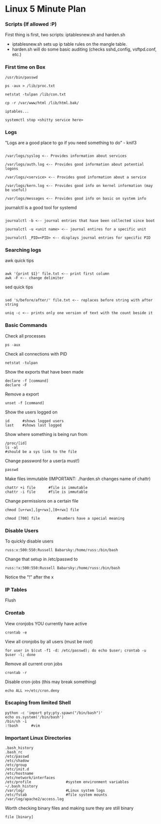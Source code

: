 # Linux 5 Minute Plan

### Scripts (If allowed :P)
First thing is first, two scripts: iptablesnew.sh and harden.sh

- iptablesnew.sh sets up ip table rules on the mangle table. 
- harden.sh will do some basic auditing (checks sshd_config, vsftpd.conf, etc.)


### First time on Box

```
/usr/bin/passwd

ps -aux > /lib/proc.txt

netstat -tulpan /lib/con.txt

cp -r /var/www/html /lib/html.bak/

iptables...

systemctl stop <shitty service here>

```

### Logs
"Logs are a good place to go if you need something to do" - knif3

```

/var/logs/syslog <-- Provides information about services

/var/logs/auth.log <-- Provides good information about potential logons

/var/logs/<service> <-- Provides good information about a service

/var/logs/kern.log <-- Provides good info on kernel information (may be useful)

/var/logs/messages <-- Provides good info on basic on system info

```

journalctl is a good tool for systemd

```

journalctl -b <-- journal entries that have been collected since boot

journalctl -u <unit name> <-- journal entires for a specific unit

journalctl _PID=<PID> <-- displays journal entries for specific PID

```

### Searching logs

awk quick tips
```

awk '{print $1}' file.txt <-- print first column
awk -F <-- change delimiter

```

sed quick tips
```

sed 's/before/after/' file.txt <-- replaces before string with after string 

```

```
uniq -c <-- prints only one version of text with the count beside it
```

### Basic Commands

Check all processes 
``` 
ps -aux 
```
Check all connections with PID
```
netstat -tulpan
```
Show the exports that have been made
```
declare -f [command]
declare -F
```
Remove a export
```
unset -f [command]
```
Show the users logged on
```
id      #shows logged users
last    #shows last logged
```
Show where something is being run from
```
/proc/[id]
ls -al
#should be a sys link to the file
```
Change password for a user(a must!)
```
passwd
```
Make files immutable (IMPORTANT: ./harden.sh changes name of chattr)
```
chattr +i file      #file is immutable 
chattr -i file      #file is immutable
```
Change permissions on a certain file
```
chmod [u+rwx],[g+rwx],[0+rwx] file
```
```
chmod [700] file        #numbers have a special meaning
```


### Disable Users
To quickly disable users
```
russ:x:500:550:Russell Babarsky:/home/russ:/bin/bash
```
Change that setup in /etc/passwd to
```
russ:!x:500:550:Russell Babarsky:/home/russ:/bin/bash
``` 
Notice the "!" after the x


### IP Tables
Flush



### Crontab
View cronjobs YOU currently have active
```
crontab -e
```
View all cronjobs by all users (must be root)
```
for user in $(cut -f1 -d: /etc/passwd); do echo $user; crontab -u $user -l; done
```
Remove all current cron jobs
```
crontab -r
```
Disable cron-jobs (this may break something)
```
echo ALL >>/etc/cron.deny
```


### Escaping from limited Shell
```
python -c 'import pty;pty.spawn("/bin/bash")'
echo os.system('/bin/bash')
/bin/sh -i
:!bash      #vim
```


### Important Linux Directories
```
.bash_history
.bash_rc
/etc/passwd
/etc/shadow
/etc/group
/etc/init.d
/etc/hostname
/etc/network/interfaces
/etc/profile                #system environment variables 
~/.bash_history
/var/log/                   #Linux system logs
/etc/fstab                  #file system mounts
/var/log/apache2/access.log
```

Worth checking binary files and making sure they are still binary
```
file [binary]
```
